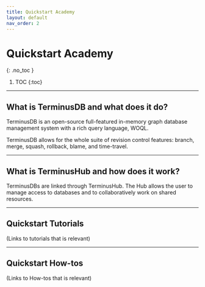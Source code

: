 ```yaml
---
title: Quickstart Academy
layout: default
nav_order: 2
---
```

# Quickstart Academy

{: .no_toc }

1. TOC
   {:toc}

- - -

## What is TerminusDB and what does it do?

TerminusDB is an open-source full-featured in-memory graph database management system with a rich query language, WOQL.

TerminusDB allows for the whole suite of revision control features: branch, merge, squash, rollback, blame, and time-travel.

- - -

## What is TerminusHub and how does it work?

TerminusDBs are linked through TerminusHub. The Hub allows the user to manage access to databases and to collaboratively work on shared resources. 

- - -

## Quickstart Tutorials

(Links to tutorials that is relevant)

- - -

## Quickstart How-tos

(Links to How-tos that is relevant)